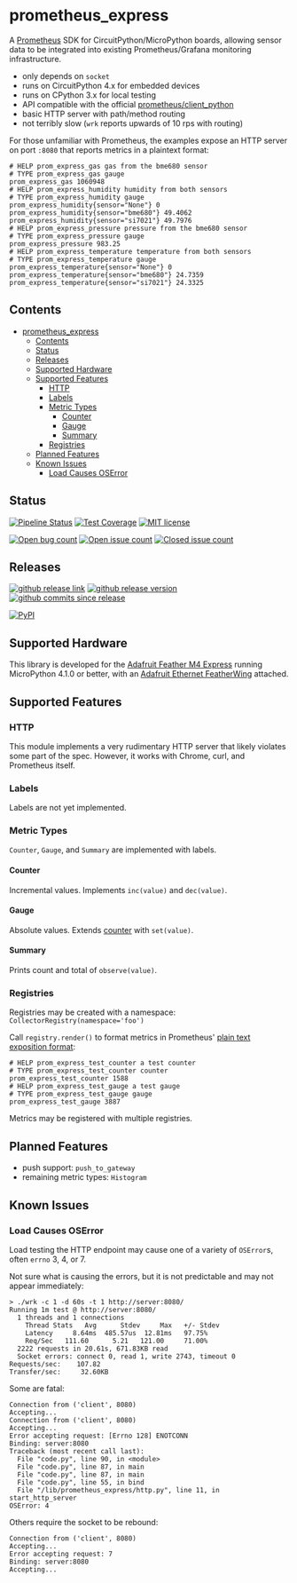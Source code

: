 # prometheus_express

A [Prometheus](https://prometheus.io/) SDK for CircuitPython/MicroPython boards, allowing sensor data to be integrated
into existing Prometheus/Grafana monitoring infrastructure.

- only depends on `socket`
- runs on CircuitPython 4.x for embedded devices
- runs on CPython 3.x for local testing
- API compatible with the official [prometheus/client_python](https://github.com/prometheus/client_python)
- basic HTTP server with path/method routing
- not terribly slow (`wrk` reports upwards of 10 rps with routing)

For those unfamiliar with Prometheus, the examples expose an HTTP server on port `:8080` that reports metrics in a
plaintext format:

```none
# HELP prom_express_gas gas from the bme680 sensor
# TYPE prom_express_gas gauge
prom_express_gas 1060948
# HELP prom_express_humidity humidity from both sensors
# TYPE prom_express_humidity gauge
prom_express_humidity{sensor="None"} 0
prom_express_humidity{sensor="bme680"} 49.4062
prom_express_humidity{sensor="si7021"} 49.7976
# HELP prom_express_pressure pressure from the bme680 sensor
# TYPE prom_express_pressure gauge
prom_express_pressure 983.25
# HELP prom_express_temperature temperature from both sensors
# TYPE prom_express_temperature gauge
prom_express_temperature{sensor="None"} 0
prom_express_temperature{sensor="bme680"} 24.7359
prom_express_temperature{sensor="si7021"} 24.3325
```

## Contents

- [prometheus_express](#prometheusexpress)
  - [Contents](#contents)
  - [Status](#status)
  - [Releases](#releases)
  - [Supported Hardware](#supported-hardware)
  - [Supported Features](#supported-features)
    - [HTTP](#http)
    - [Labels](#labels)
    - [Metric Types](#metric-types)
      - [Counter](#counter)
      - [Gauge](#gauge)
      - [Summary](#summary)
    - [Registries](#registries)
  - [Planned Features](#planned-features)
  - [Known Issues](#known-issues)
    - [Load Causes OSError](#load-causes-oserror)

## Status

[![Pipeline Status](https://git.apextoaster.com/ssube/prometheus_express/badges/master/pipeline.svg)](https://git.apextoaster.com/ssube/prometheus_express/commits/master)
[![Test Coverage](https://codecov.io/gh/ssube/prometheus_express/branch/master/graph/badge.svg)](https://codecov.io/gh/ssube/prometheus_express)
[![MIT license](https://img.shields.io/github/license/ssube/prometheus_express.svg)](https://github.com/ssube/prometheus_express/blob/master/LICENSE.md)

[![Open bug count](https://img.shields.io/github/issues-raw/ssube/prometheus_express/type-bug.svg)](https://github.com/ssube/prometheus_express/issues?q=is%3Aopen+is%3Aissue+label%3Atype%2Fbug)
[![Open issue count](https://img.shields.io/github/issues-raw/ssube/prometheus_express.svg)](https://github.com/ssube/prometheus_express/issues?q=is%3Aopen+is%3Aissue)
[![Closed issue count](https://img.shields.io/github/issues-closed-raw/ssube/prometheus_express.svg)](https://github.com/ssube/prometheus_express/issues?q=is%3Aissue+is%3Aclosed)

## Releases

[![github release link](https://img.shields.io/badge/github-release-blue?logo=github)](https://github.com/ssube/prometheus_express/releases)
[![github release version](https://img.shields.io/github/tag/ssube/prometheus_express.svg)](https://github.com/ssube/prometheus_express/releases)
[![github commits since release](https://img.shields.io/github/commits-since/ssube/prometheus_express/v0.0.3.svg)](https://github.com/ssube/prometheus_express/compare/v0.0.3...master)

[![PyPI](https://img.shields.io/pypi/v/prometheus_express?color=green)](https://pypi.org/project/prometheus-express/)

## Supported Hardware

This library is developed for the [Adafruit Feather M4 Express](https://www.adafruit.com/product/3857) running
MicroPython 4.1.0 or better, with an [Adafruit Ethernet FeatherWing](https://www.adafruit.com/product/3201) attached.

## Supported Features

### HTTP

This module implements a very rudimentary HTTP server that likely violates some part of the spec. However, it works
with Chrome, curl, and Prometheus itself.

### Labels

Labels are not yet implemented.

### Metric Types

`Counter`, `Gauge`, and `Summary` are implemented with labels.

#### Counter

Incremental values. Implements `inc(value)` and `dec(value)`.

#### Gauge

Absolute values. Extends [counter](#counter) with `set(value)`.

#### Summary

Prints count and total of `observe(value)`.

### Registries

Registries may be created with a namespace: `CollectorRegistry(namespace='foo')`

Call `registry.render()` to format metrics in Prometheus'
[plain text exposition format](https://prometheus.io/docs/instrumenting/exposition_formats/#text-based-format):

```none
# HELP prom_express_test_counter a test counter
# TYPE prom_express_test_counter counter
prom_express_test_counter 1588
# HELP prom_express_test_gauge a test gauge
# TYPE prom_express_test_gauge gauge
prom_express_test_gauge 3887
```

Metrics may be registered with multiple registries.

## Planned Features

- push support: `push_to_gateway`
- remaining metric types: `Histogram`

## Known Issues

### Load Causes OSError

Load testing the HTTP endpoint may cause one of a variety of `OSError`s, often `errno` 3, 4, or 7.

Not sure what is causing the errors, but it is not predictable and may not appear immediately:

```shell
> ./wrk -c 1 -d 60s -t 1 http://server:8080/
Running 1m test @ http://server:8080/
  1 threads and 1 connections
    Thread Stats   Avg      Stdev     Max   +/- Stdev
    Latency     8.64ms  485.57us  12.81ms   97.75%
    Req/Sec   111.60      5.21   121.00     71.00%
  2222 requests in 20.61s, 671.83KB read
  Socket errors: connect 0, read 1, write 2743, timeout 0
Requests/sec:    107.82
Transfer/sec:     32.60KB
```

Some are fatal:

```
Connection from ('client', 8080)
Accepting...
Connection from ('client', 8080)
Accepting...
Error accepting request: [Errno 128] ENOTCONN
Binding: server:8080
Traceback (most recent call last):
  File "code.py", line 90, in <module>
  File "code.py", line 87, in main
  File "code.py", line 87, in main
  File "code.py", line 55, in bind
  File "/lib/prometheus_express/http.py", line 11, in start_http_server
OSError: 4
```

Others require the socket to be rebound:

```
Connection from ('client', 8080)
Accepting...
Error accepting request: 7
Binding: server:8080
Accepting...
```
